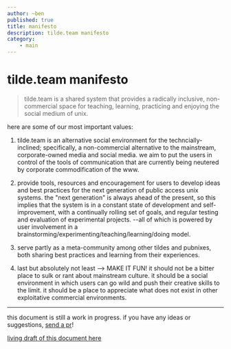 ```yaml
---
author: ~ben
published: true
title: manifesto
description: tilde.team manifesto
category: 
    - main
---
```


# tilde.team manifesto

> tilde.team is a shared system that provides a radically inclusive, non-commercial space for teaching, learning, practicing and enjoying the social medium of unix.


here are some of our most important values:

1. tilde.team is an alternative social environment for the techncially-inclined; specifically, a non-commercial alternative to the mainstream, corporate-owned media and social media. we aim to put the users in control of the tools of communication that are currently being neutered by corporate commodification of the www. 

1. provide tools, resources and encouragement for users to develop ideas and best practices for the next generation of public access unix systems.  the "next generation" is always ahead of the present, so this implies that the system is in a constant state of development and self-improvement, with a continually rolling set of goals, and regular testing and evaluation of experimental projects. --all of which is powered by user involvement in a brainstorming/experimenting/teaching/learning/doing model.

1. serve partly as a meta-community among other tildes and pubnixes, both sharing best practices and learning from their experiences.

1. last but absolutely not least --> MAKE IT FUN!  it should not be a bitter place to sulk or rant about mainstream culture. it should be a social environment in which users can go wild and push their creative skills to the limit. it should be a place to appreciate what does not exist in other exploitative commercial environments.


---
this document is still a work in progress. if you have any ideas or suggestions, [send a pr](https://git.tilde.team/meta/site/src/branch/master/wiki/pages/manifesto.md)!

[living draft of this document here](https://pad.tilde.team/code/#/2/code/edit/RFBUqXec+9+MlZzx4mnhU3ps/)

